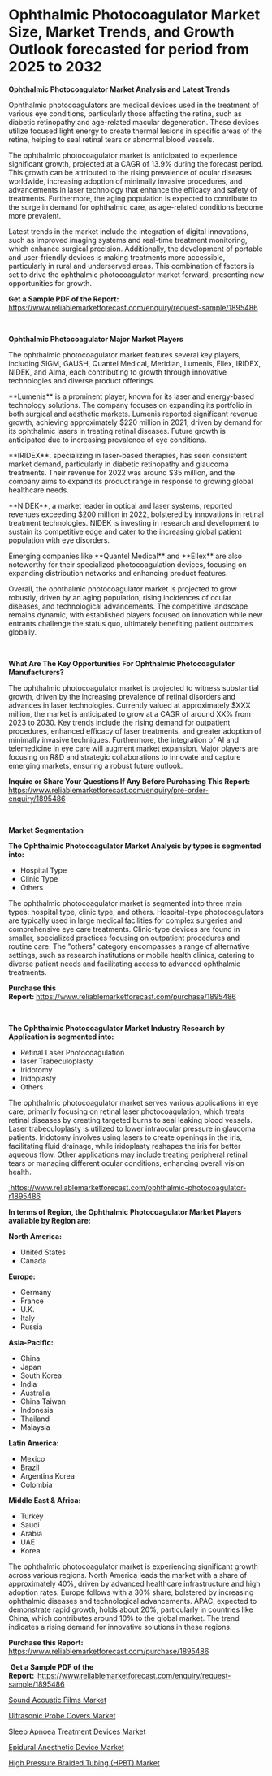 <p><h1>Ophthalmic Photocoagulator Market Size, Market Trends, and Growth Outlook forecasted for period from 2025 to 2032</h1></p><p><strong>Ophthalmic Photocoagulator Market Analysis and Latest Trends</strong></p>
<p><p>Ophthalmic photocoagulators are medical devices used in the treatment of various eye conditions, particularly those affecting the retina, such as diabetic retinopathy and age-related macular degeneration. These devices utilize focused light energy to create thermal lesions in specific areas of the retina, helping to seal retinal tears or abnormal blood vessels.</p><p>The ophthalmic photocoagulator market is anticipated to experience significant growth, projected at a CAGR of 13.9% during the forecast period. This growth can be attributed to the rising prevalence of ocular diseases worldwide, increasing adoption of minimally invasive procedures, and advancements in laser technology that enhance the efficacy and safety of treatments. Furthermore, the aging population is expected to contribute to the surge in demand for ophthalmic care, as age-related conditions become more prevalent.</p><p>Latest trends in the market include the integration of digital innovations, such as improved imaging systems and real-time treatment monitoring, which enhance surgical precision. Additionally, the development of portable and user-friendly devices is making treatments more accessible, particularly in rural and underserved areas. This combination of factors is set to drive the ophthalmic photocoagulator market forward, presenting new opportunities for growth.</p></p>
<p><strong>Get a Sample PDF of the Report:&nbsp;</strong> <a href="https://www.reliablemarketforecast.com/enquiry/request-sample/1895486?utm_campaign=1893&utm_medium=2&utm_source=Github&utm_content=ia&utm_term=05032025&utm_id=ophthalmic-photocoagulator">https://www.reliablemarketforecast.com/enquiry/request-sample/1895486</a></p>
<p>&nbsp;</p>
<p><strong>Ophthalmic Photocoagulator Major Market Players</strong></p>
<p><p>The ophthalmic photocoagulator market features several key players, including SIGM, GAUSH, Quantel Medical, Meridian, Lumenis, Ellex, IRIDEX, NIDEK, and Alma, each contributing to growth through innovative technologies and diverse product offerings.</p><p>**Lumenis** is a prominent player, known for its laser and energy-based technology solutions. The company focuses on expanding its portfolio in both surgical and aesthetic markets. Lumenis reported significant revenue growth, achieving approximately $220 million in 2021, driven by demand for its ophthalmic lasers in treating retinal diseases. Future growth is anticipated due to increasing prevalence of eye conditions.</p><p>**IRIDEX**, specializing in laser-based therapies, has seen consistent market demand, particularly in diabetic retinopathy and glaucoma treatments. Their revenue for 2022 was around $35 million, and the company aims to expand its product range in response to growing global healthcare needs.</p><p>**NIDEK**, a market leader in optical and laser systems, reported revenues exceeding $200 million in 2022, bolstered by innovations in retinal treatment technologies. NIDEK is investing in research and development to sustain its competitive edge and cater to the increasing global patient population with eye disorders.</p><p>Emerging companies like **Quantel Medical** and **Ellex** are also noteworthy for their specialized photocoagulation devices, focusing on expanding distribution networks and enhancing product features. </p><p>Overall, the ophthalmic photocoagulator market is projected to grow robustly, driven by an aging population, rising incidences of ocular diseases, and technological advancements. The competitive landscape remains dynamic, with established players focused on innovation while new entrants challenge the status quo, ultimately benefiting patient outcomes globally.</p></p>
<p>&nbsp;</p>
<p><strong>What Are The Key Opportunities For Ophthalmic Photocoagulator Manufacturers?</strong></p>
<p><p>The ophthalmic photocoagulator market is projected to witness substantial growth, driven by the increasing prevalence of retinal disorders and advances in laser technologies. Currently valued at approximately $XXX million, the market is anticipated to grow at a CAGR of around XX% from 2023 to 2030. Key trends include the rising demand for outpatient procedures, enhanced efficacy of laser treatments, and greater adoption of minimally invasive techniques. Furthermore, the integration of AI and telemedicine in eye care will augment market expansion. Major players are focusing on R&D and strategic collaborations to innovate and capture emerging markets, ensuring a robust future outlook.</p></p>
<p><strong>Inquire or Share Your Questions If Any Before Purchasing This Report:</strong> <a href="https://www.reliablemarketforecast.com/enquiry/pre-order-enquiry/1895486?utm_campaign=1893&utm_medium=2&utm_source=Github&utm_content=ia&utm_term=05032025&utm_id=ophthalmic-photocoagulator">https://www.reliablemarketforecast.com/enquiry/pre-order-enquiry/1895486</a></p>
<p>&nbsp;</p>
<p><strong>Market Segmentation</strong></p>
<p><strong>The Ophthalmic Photocoagulator Market Analysis by types is segmented into:</strong></p>
<p><ul><li>Hospital Type</li><li>Clinic Type</li><li>Others</li></ul></p>
<p><p>The ophthalmic photocoagulator market is segmented into three main types: hospital type, clinic type, and others. Hospital-type photocoagulators are typically used in large medical facilities for complex surgeries and comprehensive eye care treatments. Clinic-type devices are found in smaller, specialized practices focusing on outpatient procedures and routine care. The "others" category encompasses a range of alternative settings, such as research institutions or mobile health clinics, catering to diverse patient needs and facilitating access to advanced ophthalmic treatments.</p></p>
<p><strong>Purchase this Report:&nbsp;</strong><a href="https://www.reliablemarketforecast.com/purchase/1895486?utm_campaign=1893&utm_medium=2&utm_source=Github&utm_content=ia&utm_term=05032025&utm_id=ophthalmic-photocoagulator">https://www.reliablemarketforecast.com/purchase/1895486</a></p>
<p>&nbsp;</p>
<p><strong>The Ophthalmic Photocoagulator Market Industry Research by Application is segmented into:</strong></p>
<p><ul><li>Retinal Laser Photocoagulation</li><li>laser Trabeculoplasty</li><li>Iridotomy</li><li>Iridoplasty</li><li>Others</li></ul></p>
<p><p>The ophthalmic photocoagulator market serves various applications in eye care, primarily focusing on retinal laser photocoagulation, which treats retinal diseases by creating targeted burns to seal leaking blood vessels. Laser trabeculoplasty is utilized to lower intraocular pressure in glaucoma patients. Iridotomy involves using lasers to create openings in the iris, facilitating fluid drainage, while iridoplasty reshapes the iris for better aqueous flow. Other applications may include treating peripheral retinal tears or managing different ocular conditions, enhancing overall vision health.</p></p>
<p><a href="https://www.reliablemarketforecast.com/ophthalmic-photocoagulator-r1895486?utm_campaign=1893&utm_medium=2&utm_source=Github&utm_content=ia&utm_term=05032025&utm_id=ophthalmic-photocoagulator">&nbsp;https://www.reliablemarketforecast.com/ophthalmic-photocoagulator-r1895486</a></p>
<p><strong>In terms of Region, the Ophthalmic Photocoagulator Market Players available by Region are:</strong></p>
<p>
    <p> <strong> North America: </strong>
        <ul>
            <li>United States</li>
            <li>Canada</li>
        </ul>
        </p> 
    <p> <strong> Europe: </strong>
        <ul>
            <li>Germany</li>
            <li>France</li>
            <li>U.K.</li>
            <li>Italy</li>
            <li>Russia</li>
        </ul>
        </p> 
    <p> <strong> Asia-Pacific: </strong>
        <ul>
            <li>China</li>
            <li>Japan</li>
            <li>South Korea</li>
            <li>India</li>
            <li>Australia</li>
            <li>China Taiwan</li>
            <li>Indonesia</li>
            <li>Thailand</li>
            <li>Malaysia</li>
        </ul>
        </p> 
    <p> <strong> Latin America: </strong>
        <ul>
            <li>Mexico</li>
            <li>Brazil</li>
            <li>Argentina Korea</li>
            <li>Colombia</li>
        </ul>
        </p> 
    <p> <strong> Middle East & Africa: </strong>
        <ul>
            <li>Turkey</li>
            <li>Saudi</li>
            <li>Arabia</li>
            <li>UAE</li>
            <li>Korea</li>
        </ul>
    </p>
    </p>
<p><p>The ophthalmic photocoagulator market is experiencing significant growth across various regions. North America leads the market with a share of approximately 40%, driven by advanced healthcare infrastructure and high adoption rates. Europe follows with a 30% share, bolstered by increasing ophthalmic diseases and technological advancements. APAC, expected to demonstrate rapid growth, holds about 20%, particularly in countries like China, which contributes around 10% to the global market. The trend indicates a rising demand for innovative solutions in these regions.</p></p>
<p><strong>Purchase this Report: </strong><a href="https://www.reliablemarketforecast.com/purchase/1895486?utm_campaign=1893&utm_medium=2&utm_source=Github&utm_content=ia&utm_term=05032025&utm_id=ophthalmic-photocoagulator">https://www.reliablemarketforecast.com/purchase/1895486</a></p>
<p>&nbsp;<strong>Get a Sample PDF of the Report:&nbsp;&nbsp;</strong><a href="https://www.reliablemarketforecast.com/enquiry/request-sample/1895486?utm_campaign=1893&utm_medium=2&utm_source=Github&utm_content=ia&utm_term=05032025&utm_id=ophthalmic-photocoagulator">https://www.reliablemarketforecast.com/enquiry/request-sample/1895486</a></p>
<p><strong></strong></p>
<p><p><a href="https://github.com/yuukoleuda/Market-Research-Report-List-1/blob/main/sound-acoustic-films-market.md?utm_campaign=1893&utm_medium=2&utm_source=Github&utm_content=ia&utm_term=05032025&utm_id=ophthalmic-photocoagulator">Sound Acoustic Films Market</a></p><p><a href="https://github.com/saguegrody74/Market-Research-Report-List-1/blob/main/ultrasonic-probe-covers-market.md?utm_campaign=1893&utm_medium=2&utm_source=Github&utm_content=ia&utm_term=05032025&utm_id=ophthalmic-photocoagulator">Ultrasonic Probe Covers Market</a></p><p><a href="https://github.com/denighoylen1/Market-Research-Report-List-1/blob/main/sleep-apnoea-treatment-devices-market.md?utm_campaign=1893&utm_medium=2&utm_source=Github&utm_content=ia&utm_term=05032025&utm_id=ophthalmic-photocoagulator">Sleep Apnoea Treatment Devices Market</a></p><p><a href="https://github.com/tornapruttuz/Market-Research-Report-List-1/blob/main/epidural-anesthetic-device-market.md?utm_campaign=1893&utm_medium=2&utm_source=Github&utm_content=ia&utm_term=05032025&utm_id=ophthalmic-photocoagulator">Epidural Anesthetic Device Market</a></p><p><a href="https://github.com/luerabollevc/Market-Research-Report-List-1/blob/main/high-pressure-braided-tubing-hpbt-market.md?utm_campaign=1893&utm_medium=2&utm_source=Github&utm_content=ia&utm_term=05032025&utm_id=ophthalmic-photocoagulator">High Pressure Braided Tubing (HPBT) Market</a></p></p>